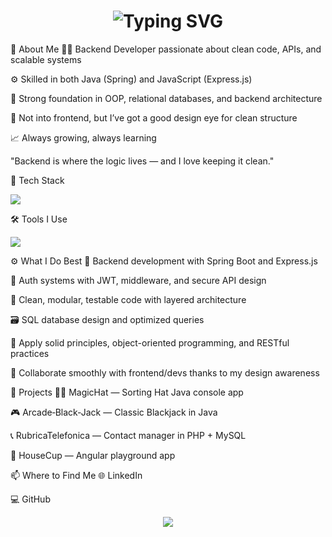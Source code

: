 <h1 align="center"> <img src="https://readme-typing-svg.herokuapp.com?font=Fira+Code&weight=700&size=28&pause=1000&color=00D1FF&center=true&vCenter=true&width=480&lines=Andrea+Macellaro+La+Franca!;Backend+Developer;Java+%7C+Spring+%7C+Express.js;Based+in+Italy+🇮🇹" alt="Typing SVG" /> </h1>
🧠 About Me
👨‍💻 Backend Developer passionate about clean code, APIs, and scalable systems

⚙️ Skilled in both Java (Spring) and JavaScript (Express.js)

🧠 Strong foundation in OOP, relational databases, and backend architecture

🎨 Not into frontend, but I’ve got a good design eye for clean structure

📈 Always growing, always learning

"Backend is where the logic lives — and I love keeping it clean."

🚀 Tech Stack
<p align="left"> <img src="https://skillicons.dev/icons?i=java,spring,js,nodejs,express,ts,sql,html,css" /> </p>
🛠️ Tools I Use
<p align="left"> <img src="https://skillicons.dev/icons?i=vscode,idea,postman,git,github,figma" /> </p>
⚙️ What I Do Best
🔧 Backend development with Spring Boot and Express.js

🔐 Auth systems with JWT, middleware, and secure API design

🧱 Clean, modular, testable code with layered architecture

🗃️ SQL database design and optimized queries

🧠 Apply solid principles, object-oriented programming, and RESTful practices

🤝 Collaborate smoothly with frontend/devs thanks to my design awareness

📂 Projects
🧙‍♂️ MagicHat — Sorting Hat Java console app

🎮 Arcade‑Black‑Jack — Classic Blackjack in Java

📞 RubricaTelefonica — Contact manager in PHP + MySQL

🧪 HouseCup — Angular playground app

📫 Where to Find Me
🌐 LinkedIn

💻 GitHub

<p align="center"> <img src="https://capsule-render.vercel.app/api?type=waving&color=0:00D1FF,100:3A0CA3&height=120&section=footer"/> </p>
